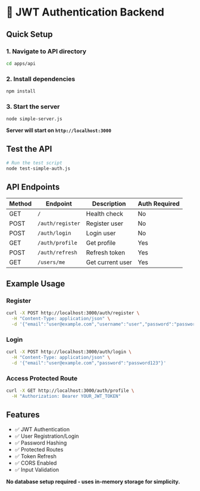 # 🔐 JWT Authentication Backend

## Quick Setup

### 1. Navigate to API directory
```bash
cd apps/api
```

### 2. Install dependencies
```bash
npm install
```

### 3. Start the server
```bash
node simple-server.js
```

**Server will start on `http://localhost:3000`**

## Test the API
```bash
# Run the test script
node test-simple-auth.js
```

## API Endpoints

| Method | Endpoint | Description | Auth Required |
|--------|----------|-------------|---------------|
| GET | `/` | Health check | No |
| POST | `/auth/register` | Register user | No |
| POST | `/auth/login` | Login user | No |
| GET | `/auth/profile` | Get profile | Yes |
| POST | `/auth/refresh` | Refresh token | Yes |
| GET | `/users/me` | Get current user | Yes |

## Example Usage

### Register
```bash
curl -X POST http://localhost:3000/auth/register \
  -H "Content-Type: application/json" \
  -d '{"email":"user@example.com","username":"user","password":"password123","firstName":"John","lastName":"Doe"}'
```

### Login
```bash
curl -X POST http://localhost:3000/auth/login \
  -H "Content-Type: application/json" \
  -d '{"email":"user@example.com","password":"password123"}'
```

### Access Protected Route
```bash
curl -X GET http://localhost:3000/auth/profile \
  -H "Authorization: Bearer YOUR_JWT_TOKEN"
```

## Features
- ✅ JWT Authentication
- ✅ User Registration/Login
- ✅ Password Hashing
- ✅ Protected Routes
- ✅ Token Refresh
- ✅ CORS Enabled
- ✅ Input Validation

**No database setup required - uses in-memory storage for simplicity.**
